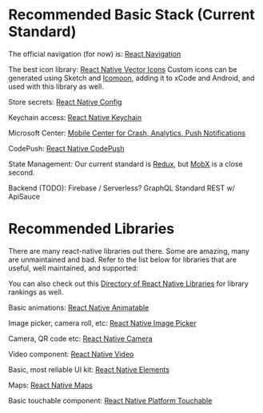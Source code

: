 # Recommended Basic Stack (Current Standard)

The official navigation (for now) is: [React Navigation](https://github.com/react-community/react-navigation)

The best icon library: [React Native Vector Icons](https://github.com/oblador/react-native-vector-icons)
Custom icons can be generated using Sketch and [Icomoon](https://icomoon.io/), adding it to xCode and Android, and used with this library as well.

Store secrets: [React Native Config](https://github.com/luggit/react-native-config)

Keychain access: [React Native Keychain](https://github.com/oblador/react-native-keychain)

Microsoft Center: [Mobile Center for Crash, Analytics, Push Notifications](https://github.com/Microsoft/mobile-center-sdk-react-native)

CodePush: [React Native CodePush](https://github.com/Microsoft/react-native-code-push)

State Management:
Our current standard is [Redux](http://redux.js.org/docs/introduction/), but [MobX](https://github.com/mobxjs/mobx) is a close second.

Backend (TODO):
  Firebase / Serverless?
  GraphQL
  Standard REST w/ ApiSauce


# Recommended Libraries

There are many react-native libraries out there. Some are amazing, many are unmaintained and bad. Refer to the list below for libraries that are useful, well maintained, and supported:

You can also check out this [Directory of React Native Libraries](https://www.native.directory/) for library rankings as well.

Basic animations: [React Native Animatable](https://github.com/oblador/react-native-animatable)

Image picker, camera roll, etc: [React Native Image Picker](https://github.com/react-community/react-native-image-picker)

Camera, QR code etc: [React Native Camera](https://github.com/lwansbrough/react-native-camera)

Video component: [React Native Video](https://github.com/react-native-community/react-native-video)

Basic, most reliable UI kit: [React Native Elements](https://github.com/react-native-training/react-native-elements)

Maps: [React Native Maps](https://github.com/airbnb/react-native-maps)

Basic touchable component: [React Native Platform Touchable](https://github.com/react-community/react-native-platform-touchable)
